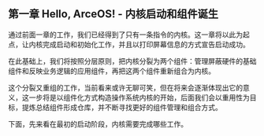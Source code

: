 ## 第一章 Hello, ArceOS! - 内核启动和组件诞生



通过前面一章的工作，我们已经得到了只有一条指令的内核。这一章将以此为起点，让内核完成启动和初始化工作，并且以打印屏幕信息的方式宣告启动成功。

在此基础上，我们将按照分层原则，把内核分裂为两个组件：管理屏蔽硬件的基础组件和反映业务逻辑的应用组件，再把这两个组件重新组合为内核。

这个分裂又重组的工作，当前看来或许无聊可笑，但在将来会逐渐体现出它的意义，这一步将是以组件化方式构造操作系统内核的开始，后面我们会以重用性为目标，提炼总结组件形成仓库，并不断寻找更好的组件管理和组合方式。

下面，先来看在最初的启动阶段，内核需要完成哪些工作。
